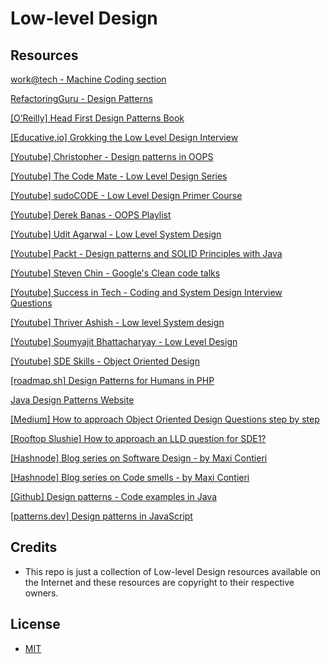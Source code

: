 # Low-level Design

## Resources

[work@tech - Machine Coding section](https://workat.tech/machine-coding)

[RefactoringGuru - Design Patterns](https://refactoring.guru/design-patterns)

[[O’Reilly] Head First Design Patterns Book](https://www.oreilly.com/library/view/head-first-design/0596007124/)

[[Educative.io] Grokking the Low Level Design Interview](https://www.educative.io/courses/grokking-the-low-level-design-interview-using-ood-principles)

[[Youtube] Christopher - Design patterns in OOPS](https://www.youtube.com/playlist?list=PLrhzvIcii6GNjpARdnO4ueTUAVR9eMBpc)

[[Youtube] The Code Mate - Low Level Design Series](https://www.youtube.com/playlist?list=PLAC2AM9O1C5KioUMeH9qIjbAV_RMmX8rd)

[[Youtube] sudoCODE - Low Level Design Primer Course](https://www.youtube.com/playlist?list=PLTCrU9sGybupCpY20eked6blbHI4zZ55k)

[[Youtube] Derek Banas - OOPS Playlist](https://www.youtube.com/playlist?list=PLGLfVvz_LVvS5P7khyR4xDp7T9lCk9PgE)

[[Youtube] Udit Agarwal - Low Level System Design](https://www.youtube.com/playlist?list=PL564gOx0bCLqTolRIHIsR2JPv11w8LESW)

[[Youtube] Packt - Design patterns and SOLID Principles with Java](https://www.youtube.com/playlist?list=PLTgRMOcmRb3MVU6oeXRp0naSuk9kcnnfC)

[[Youtube] Steven Chin - Google's Clean code talks](https://www.youtube.com/playlist?list=PLx5t1p9LqYUe_3LrWrrJN5agu5Jcd-3bG)

[[Youtube] Success in Tech - Coding and System Design Interview Questions](https://www.youtube.com/playlist?list=PLA8lYuzFlBqAy6dkZHj5VxUAaqr4vwrka)

[[Youtube] Thriver Ashish - Low level System design](https://www.youtube.com/playlist?list=PLx2RZGha5vYlGw7PxsYlMrNC3-f2ihsBM)

[[Youtube] Soumyajit Bhattacharyay - Low Level Design](https://www.youtube.com/playlist?list=PL12BCqE-Lp650Cg6FZW7SoZwN8Rw1WJI7)

[[Youtube] SDE Skills - Object Oriented Design](https://www.youtube.com/playlist?list=PLBtMh4xfa9FGzQI8QpUgWI1J9wDdB6RFo)

[[roadmap.sh] Design Patterns for Humans in PHP](https://roadmap.sh/guides/design-patterns-for-humans)

[Java Design Patterns Website](https://java-design-patterns.com/)

[[Medium] How to approach Object Oriented Design Questions step by step](https://medium.com/@nrkapri/how-to-approach-object-oriented-design-questions-step-by-step-67ed6a5a30e5)

[[Rooftop Slushie] How to approach an LLD question for SDE1?](https://www.rooftopslushie.com/request/How%20to%20approach%20OOD%20Questions%20for%20SDE-1-9654)

[[Hashnode] Blog series on Software Design - by Maxi Contieri](https://hashnode.com/series/object-oriented-design-ckh0jxdzs07qw20s16jmh8og7)

[[Hashnode] Blog series on Code smells  - by Maxi Contieri](https://hashnode.com/series/code-smells-ckh0jrbfm07pu20s1bc0yaae1)

[[Github] Design patterns - Code examples in Java](https://github.com/braindevoiler/design-patterns)

[[patterns.dev] Design patterns in JavaScript](https://www.patterns.dev/posts/#design-patterns)

## Credits
* This repo is just a collection of Low-level Design resources available on the Internet and these resources are copyright to their respective owners.

## License
- [MIT](LICENSE)
